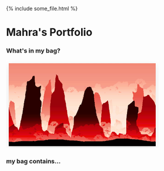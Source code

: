 {% include some_file.html %}
# Mahra's Portfolio
### What's in my bag?
![anger](anger.png)
### my bag contains...
